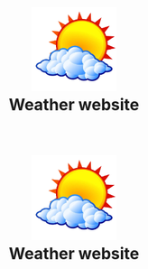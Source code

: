 
<h1 align="center">
  <br>
    <img width="150" src="1.png">
  <br>
  Weather website 
  <br>
</h1>


<h1 align="center">
  <br>
    <img width="150" src="1.png">
  <br>
  Weather website 
  <br>
</h1>
